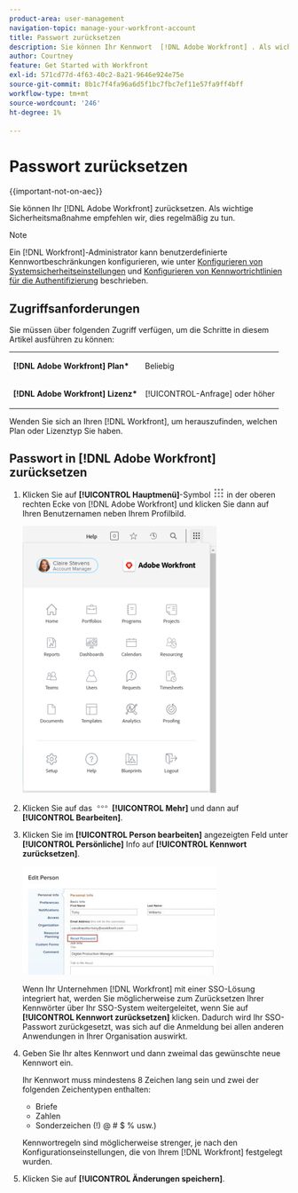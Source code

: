```yaml
---
product-area: user-management
navigation-topic: manage-your-workfront-account
title: Passwort zurücksetzen
description: Sie können Ihr Kennwort  [!DNL Adobe Workfront] . Als wichtige Sicherheitsmaßnahme empfehlen wir, dies regelmäßig zu tun.
author: Courtney
feature: Get Started with Workfront
exl-id: 571cd77d-4f63-40c2-8a21-9646e924e75e
source-git-commit: 8b1c7f4fa96a6d5f1bc7fbc7ef11e57fa9ff4bff
workflow-type: tm+mt
source-wordcount: '246'
ht-degree: 1%

---
```


# Passwort zurücksetzen

{{important-not-on-aec}}

Sie können Ihr [!DNL Adobe Workfront] zurücksetzen. Als wichtige Sicherheitsmaßnahme empfehlen wir, dies regelmäßig zu tun.

>[!NOTE]
>
>Ein [!DNL Workfront]-Administrator kann benutzerdefinierte Kennwortbeschränkungen konfigurieren, wie unter [Konfigurieren von Systemsicherheitseinstellungen](../../../administration-and-setup/manage-workfront/security/configure-security-preferences.md) und [Konfigurieren von Kennwortrichtlinien für die Authentifizierung](../../../administration-and-setup/manage-workfront/security/configure-password-policies-authentication.md) beschrieben.
>
><!-- [!DNL Workfront] administrator can also reset your password in an Enhanced Authentication enabled environment. For more information, see [Reset a user's password with Enhanced Authentication](../../../workfront-basics/manage-your-account-and-profile/managing-your-workfront-account/reset-user-password-eauth.md).-->

## Zugriffsanforderungen

Sie müssen über folgenden Zugriff verfügen, um die Schritte in diesem Artikel ausführen zu können:

<table style="table-layout:auto"> 
 <col> 
 </col> 
 <col> 
 </col> 
 <tbody> 
  <tr> 
   <td role="rowheader"><strong>[!DNL Adobe Workfront] Plan*</strong></td> 
   <td> <p>Beliebig</p> </td> 
  </tr> 
  <tr> 
   <td role="rowheader"><strong>[!DNL Adobe Workfront] Lizenz*</strong></td> 
   <td> <p>[!UICONTROL-Anfrage] oder höher</p> </td> 
  </tr> 
 </tbody> 
</table>

Wenden Sie sich an Ihren [!DNL Workfront], um herauszufinden, welchen Plan oder Lizenztyp Sie haben.

## Passwort in [!DNL Adobe Workfront] zurücksetzen

1. Klicken Sie auf **[!UICONTROL Hauptmenü]**-Symbol ![](assets/main-menu-icon.png) in der oberen rechten Ecke von [!DNL Adobe Workfront] und klicken Sie dann auf Ihren Benutzernamen neben Ihrem Profilbild.

   ![Öffnen Sie das Hauptmenü und wählen Sie Ihren Benutzernamen aus.](assets/main-menu-options-350x481.png)

1. Klicken Sie auf das ![](assets/more-icon.png) **[!UICONTROL Mehr]** und dann auf **[!UICONTROL Bearbeiten]**.

1. Klicken Sie im **[!UICONTROL Person bearbeiten]** angezeigten Feld unter **[!UICONTROL Persönliche]** Info auf **[!UICONTROL Kennwort zurücksetzen]**.

   ![](assets/edit-person-box-350x196.jpg)

   Wenn Ihr Unternehmen [!DNL Workfront] mit einer SSO-Lösung integriert hat, werden Sie möglicherweise zum Zurücksetzen Ihrer Kennwörter über Ihr SSO-System weitergeleitet, wenn Sie auf **[!UICONTROL Kennwort zurücksetzen]** klicken. Dadurch wird Ihr SSO-Passwort zurückgesetzt, was sich auf die Anmeldung bei allen anderen Anwendungen in Ihrer Organisation auswirkt.

1. Geben Sie Ihr altes Kennwort und dann zweimal das gewünschte neue Kennwort ein.

   Ihr Kennwort muss mindestens 8 Zeichen lang sein und zwei der folgenden Zeichentypen enthalten:

   * Briefe
   * Zahlen
   * Sonderzeichen (!) @ # $ % usw.)

   Kennwortregeln sind möglicherweise strenger, je nach den Konfigurationseinstellungen, die von Ihrem [!DNL Workfront] festgelegt wurden.

1. Klicken Sie auf **[!UICONTROL Änderungen speichern]**.
